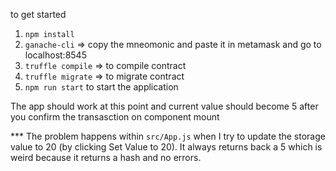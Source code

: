 to get started
1. `npm install`
2. `ganache-cli` => copy the mneomonic and paste it in metamask and go to localhost:8545
3. `truffle compile` => to compile contract
4. `truffle migrate` => to migrate contract
5. `npm run start` to start the application

The app should work at this point and current value should become 5 after you confirm the  transasction on component mount

*** The problem happens within `src/App.js` when I try to update the storage value to 20 (by clicking Set Value to 20). It always returns back a 5 which is weird because it returns a hash and no errors.